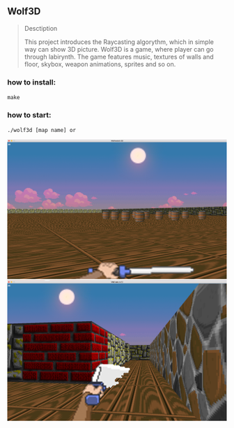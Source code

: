 ## Wolf3D

> Desctiption
>
> This project introduces the Raycasting algorythm, which in simple way can show 3D picture.
> Wolf3D is a game, where player can go through labirynth. The game features music, textures of walls and floor,
> skybox, weapon animations, sprites and so on.


### how to install:
```shell
make
```
### how to start:
```shell
./wolf3d [map name] or
```
![wolf.1](https://github.com/Twitting/Other/blob/master/img/wolf1.png)
![wolf.2](https://github.com/Twitting/Other/blob/master/img/wolf2.png)
